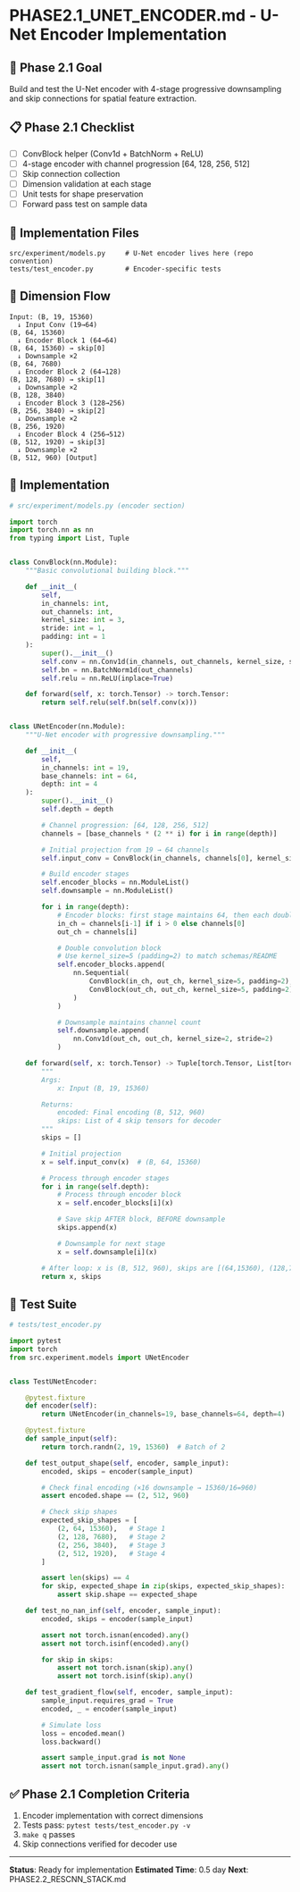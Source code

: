 # PHASE2.1_UNET_ENCODER.md - U-Net Encoder Implementation

## 🎯 Phase 2.1 Goal
Build and test the U-Net encoder with 4-stage progressive downsampling and skip connections for spatial feature extraction.

## 📋 Phase 2.1 Checklist
- [ ] ConvBlock helper (Conv1d + BatchNorm + ReLU)
- [ ] 4-stage encoder with channel progression [64, 128, 256, 512]
- [ ] Skip connection collection
- [ ] Dimension validation at each stage
- [ ] Unit tests for shape preservation
- [ ] Forward pass test on sample data

## 🔧 Implementation Files
```
src/experiment/models.py     # U-Net encoder lives here (repo convention)
tests/test_encoder.py        # Encoder-specific tests
```

## 📐 Dimension Flow
```
Input: (B, 19, 15360)
  ↓ Input Conv (19→64)
(B, 64, 15360)
  ↓ Encoder Block 1 (64→64)
(B, 64, 15360) → skip[0]
  ↓ Downsample ×2
(B, 64, 7680)
  ↓ Encoder Block 2 (64→128)
(B, 128, 7680) → skip[1]
  ↓ Downsample ×2
(B, 128, 3840)
  ↓ Encoder Block 3 (128→256)
(B, 256, 3840) → skip[2]
  ↓ Downsample ×2
(B, 256, 1920)
  ↓ Encoder Block 4 (256→512)
(B, 512, 1920) → skip[3]
  ↓ Downsample ×2
(B, 512, 960) [Output]
```

## 🔨 Implementation

```python
# src/experiment/models.py (encoder section)

import torch
import torch.nn as nn
from typing import List, Tuple


class ConvBlock(nn.Module):
    """Basic convolutional building block."""

    def __init__(
        self,
        in_channels: int,
        out_channels: int,
        kernel_size: int = 3,
        stride: int = 1,
        padding: int = 1
    ):
        super().__init__()
        self.conv = nn.Conv1d(in_channels, out_channels, kernel_size, stride, padding)
        self.bn = nn.BatchNorm1d(out_channels)
        self.relu = nn.ReLU(inplace=True)

    def forward(self, x: torch.Tensor) -> torch.Tensor:
        return self.relu(self.bn(self.conv(x)))


class UNetEncoder(nn.Module):
    """U-Net encoder with progressive downsampling."""

    def __init__(
        self,
        in_channels: int = 19,
        base_channels: int = 64,
        depth: int = 4
    ):
        super().__init__()
        self.depth = depth

        # Channel progression: [64, 128, 256, 512]
        channels = [base_channels * (2 ** i) for i in range(depth)]

        # Initial projection from 19 → 64 channels
        self.input_conv = ConvBlock(in_channels, channels[0], kernel_size=7, padding=3)

        # Build encoder stages
        self.encoder_blocks = nn.ModuleList()
        self.downsample = nn.ModuleList()

        for i in range(depth):
            # Encoder blocks: first stage maintains 64, then each doubles
            in_ch = channels[i-1] if i > 0 else channels[0]
            out_ch = channels[i]

            # Double convolution block
            # Use kernel_size=5 (padding=2) to match schemas/README
            self.encoder_blocks.append(
                nn.Sequential(
                    ConvBlock(in_ch, out_ch, kernel_size=5, padding=2),
                    ConvBlock(out_ch, out_ch, kernel_size=5, padding=2),
                )
            )

            # Downsample maintains channel count
            self.downsample.append(
                nn.Conv1d(out_ch, out_ch, kernel_size=2, stride=2)
            )

    def forward(self, x: torch.Tensor) -> Tuple[torch.Tensor, List[torch.Tensor]]:
        """
        Args:
            x: Input (B, 19, 15360)

        Returns:
            encoded: Final encoding (B, 512, 960)
            skips: List of 4 skip tensors for decoder
        """
        skips = []

        # Initial projection
        x = self.input_conv(x)  # (B, 64, 15360)

        # Process through encoder stages
        for i in range(self.depth):
            # Process through encoder block
            x = self.encoder_blocks[i](x)

            # Save skip AFTER block, BEFORE downsample
            skips.append(x)

            # Downsample for next stage
            x = self.downsample[i](x)

        # After loop: x is (B, 512, 960), skips are [(64,15360), (128,7680), (256,3840), (512,1920)]
        return x, skips
```

## 🧪 Test Suite

```python
# tests/test_encoder.py

import pytest
import torch
from src.experiment.models import UNetEncoder


class TestUNetEncoder:

    @pytest.fixture
    def encoder(self):
        return UNetEncoder(in_channels=19, base_channels=64, depth=4)

    @pytest.fixture
    def sample_input(self):
        return torch.randn(2, 19, 15360)  # Batch of 2

    def test_output_shape(self, encoder, sample_input):
        encoded, skips = encoder(sample_input)

        # Check final encoding (×16 downsample → 15360/16=960)
        assert encoded.shape == (2, 512, 960)

        # Check skip shapes
        expected_skip_shapes = [
            (2, 64, 15360),   # Stage 1
            (2, 128, 7680),   # Stage 2
            (2, 256, 3840),   # Stage 3
            (2, 512, 1920),   # Stage 4
        ]

        assert len(skips) == 4
        for skip, expected_shape in zip(skips, expected_skip_shapes):
            assert skip.shape == expected_shape

    def test_no_nan_inf(self, encoder, sample_input):
        encoded, skips = encoder(sample_input)

        assert not torch.isnan(encoded).any()
        assert not torch.isinf(encoded).any()

        for skip in skips:
            assert not torch.isnan(skip).any()
            assert not torch.isinf(skip).any()

    def test_gradient_flow(self, encoder, sample_input):
        sample_input.requires_grad = True
        encoded, _ = encoder(sample_input)

        # Simulate loss
        loss = encoded.mean()
        loss.backward()

        assert sample_input.grad is not None
        assert not torch.isnan(sample_input.grad).any()
```

## ✅ Phase 2.1 Completion Criteria
1. Encoder implementation with correct dimensions
2. Tests pass: `pytest tests/test_encoder.py -v`
3. `make q` passes
4. Skip connections verified for decoder use

---
**Status**: Ready for implementation
**Estimated Time**: 0.5 day
**Next**: PHASE2.2_RESCNN_STACK.md
